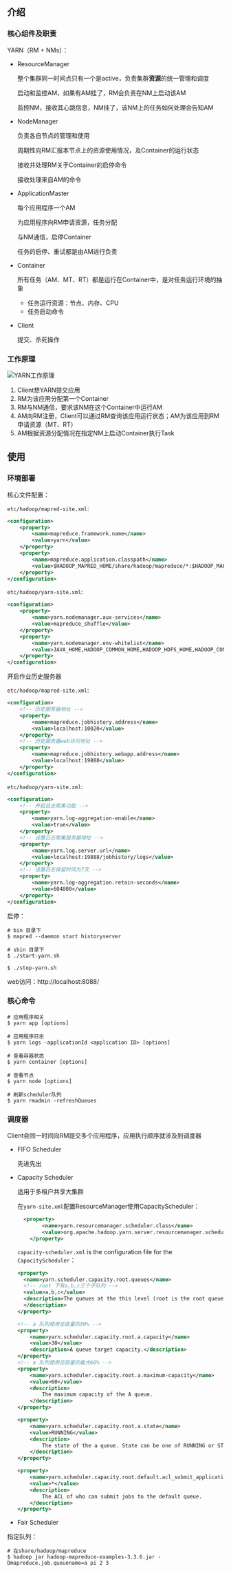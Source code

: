 ## 介绍

### 核心组件及职责

YARN（RM + NMs）：

- ResourceManager

  整个集群同一时间点只有一个是active，负责集群**资源**的统一管理和调度

  启动和监控AM，如果有AM挂了，RM会负责在NM上启动该AM

  监控NM，接收其心跳信息，NM挂了，该NM上的任务如何处理会告知AM

- NodeManager

  负责各自节点的管理和使用

  周期性向RM汇报本节点上的资源使用情况，及Container的运行状态

  接收并处理RM关于Container的启停命令

  接收处理来自AM的命令

- ApplicationMaster

  每个应用程序一个AM

  为应用程序向RM申请资源，任务分配

  与NM通信，启停Container

  任务的启停、重试都是由AM进行负责

- Container

  所有任务（AM、MT、RT）都是运行在Container中，是对任务运行环境的抽象

  - 任务运行资源：节点、内存、CPU
  - 任务启动命令

- Client

  提交、杀死操作

### 工作原理

![YARN工作原理](https://gtw.oss-cn-shanghai.aliyuncs.com/BigData/Hadoop/YARN%E5%B7%A5%E4%BD%9C%E5%8E%9F%E7%90%86.png)

1. Client想YARN提交应用
2. RM为该应用分配第一个Container
3. RM与NM通信，要求该NM在这个Container中运行AM
4. AM向RM注册，Client可以通过RM查询该应用运行状态；AM为该应用到RM申请资源（MT、RT）
5. AM根据资源分配情况在指定NM上启动Container执行Task



## 使用

### 环境部署

核心文件配置：

`etc/hadoop/mapred-site.xml`:

```xml
<configuration>
    <property>
        <name>mapreduce.framework.name</name>
        <value>yarn</value>
    </property>
    <property>
        <name>mapreduce.application.classpath</name>
        <value>$HADOOP_MAPRED_HOME/share/hadoop/mapreduce/*:$HADOOP_MAPRED_HOME/share/hadoop/mapreduce/lib/*</value>
    </property>
</configuration>
```

`etc/hadoop/yarn-site.xml`:

```xml
<configuration>
    <property>
        <name>yarn.nodemanager.aux-services</name>
        <value>mapreduce_shuffle</value>
    </property>
    <property>
        <name>yarn.nodemanager.env-whitelist</name>
        <value>JAVA_HOME,HADOOP_COMMON_HOME,HADOOP_HDFS_HOME,HADOOP_CONF_DIR,CLASSPATH_PREPEND_DISTCACHE,HADOOP_YARN_HOME,HADOOP_HOME,PATH,LANG,TZ,HADOOP_MAPRED_HOME</value>
    </property>
</configuration>
```

开启作业历史服务器

`etc/hadoop/mapred-site.xml`:

```xml
<configuration>
    <!-- 历史服务器地址 -->
    <property>
        <name>mapreduce.jobhistory.address</name>
        <value>localhost:10020</value>
    </property>
    <!-- 历史服务器web访问地址 -->
    <property>
        <name>mapreduce.jobhistory.webapp.address</name>
        <value>localhost:19888</value>
    </property>
</configuration>
```

`etc/hadoop/yarn-site.xml`:

```xml
<configuration>
    <!-- 开启日志聚集功能 -->
    <property>
        <name>yarn.log-aggregation-enable</name>
        <value>true</value>
    </property>
    <!-- 设置日志聚集服务器地址 -->
    <property>
        <name>yarn.log.server.url</name>
        <value>localhost:19888/jobhistory/logs</value>
    </property>
    <!-- 设置日志保留时间为7天 -->
    <property>
        <name>yarn.log-aggregation.retain-seconds</name>
        <value>604800</value>
    </property>
</configuration>
```

启停：

```shell
# bin 目录下
$ mapred --daemon start historyserver

# sbin 目录下
$ ./start-yarn.sh

$ ./stop-yarn.sh
```

web访问：http://localhost:8088/

### 核心命令

```shell
# 应用程序相关
$ yarn app [options]

# 应用程序日志
$ yarn logs -applicationId <application ID> [options]

# 查看容器状态
$ yarn container [options]

# 查看节点
$ yarn node [options]

# 刷新scheduler队列
$ yarn rmadmin -refreshQueues
```

### 调度器

Client会同一时间向RM提交多个应用程序，应用执行顺序就涉及到调度器

- FIFO Scheduler

  先进先出

- Capacity Scheduler

  适用于多租户共享大集群

  在`yarn-site.xml`配置ResourceManager使用CapacityScheduler：

  ```xml
  	<property>
          <name>yarn.resourcemanager.scheduler.class</name>
          <value>org.apache.hadoop.yarn.server.resourcemanager.scheduler.capacity.CapacityScheduler</value>
      </property>
  ```

  `capacity-scheduler.xml` is the configuration file for the `CapacityScheduler`：

  ```xml
  <property>
    <name>yarn.scheduler.capacity.root.queues</name>
    <!-- root 下有a,b,c三个子队列 -->  
    <value>a,b,c</value>
    <description>The queues at the this level (root is the root queue).
    </description>
  </property>
  
  <!-- a 队列使用总容量的30% --> 
  <property> 
      <name>yarn.scheduler.capacity.root.a.capacity</name>
      <value>30</value>
      <description>A queue target capacity.</description>
  </property>
  <!-- a 队列使用总容量的最大60% --> 
  <property>
      <name>yarn.scheduler.capacity.root.a.maximum-capacity</name>
      <value>60</value>
      <description>
          The maximum capacity of the A queue.
      </description>
  </property>
  
  <property>
      <name>yarn.scheduler.capacity.root.a.state</name>
      <value>RUNNING</value>
      <description>
          The state of the a queue. State can be one of RUNNING or STOPPED.
      </description>
  </property>
  
  <property>
      <name>yarn.scheduler.capacity.root.default.acl_submit_applications</name>
      <value>*</value>
      <description>
          The ACL of who can submit jobs to the default queue.
      </description>
  </property>
  ```

- Fair Scheduler

指定队列：

```shell
# 在share/hadoop/mapreduce
$ hadoop jar hadoop-mapreduce-examples-3.3.6.jar -Dmapreduce.job.queuename=a pi 2 3
```

